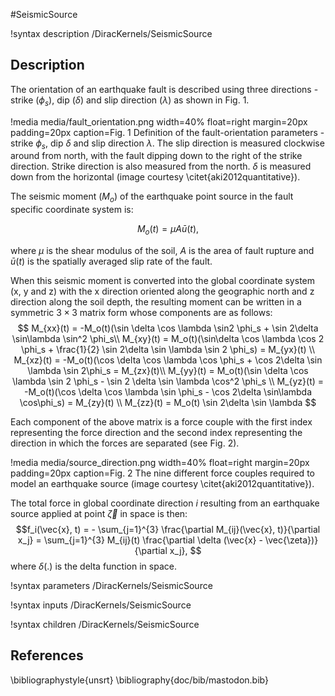 #SeismicSource

!syntax description /DiracKernels/SeismicSource

## Description
The orientation of an earthquake fault is described using three directions - strike ($\phi_s$), dip ($\delta$) and slip direction ($\lambda$) as shown in Fig. 1.

!media media/fault_orientation.png width=40% float=right margin=20px padding=20px caption=Fig. 1 Definition of the fault-orientation parameters - strike $\phi_s$, dip $\delta$ and slip direction $\lambda$. The slip direction is measured clockwise around from north, with the fault dipping down to the right of the strike direction. Strike direction is also measured from the north. $\delta$ is measured down from the horizontal (image courtesy \citet{aki2012quantitative}).

The seismic moment ($M_o$) of the earthquake point source in the fault specific coordinate system is:

$$ M_o(t) = \mu A \bar{u}(t),$$

where $\mu$ is the shear modulus of the soil, $A$ is the area of fault rupture and $\bar{u}(t)$ is the spatially averaged slip rate of the fault.

When this seismic moment is converted into the global coordinate system (x, y and z) with the x direction oriented along the geographic north and z direction along the soil depth, the resulting moment can be written in a symmetric $3 \times 3$ matrix form whose components are as follows:
$$ M_{xx}(t) = -M_o(t)(\sin \delta \cos \lambda \sin2 \phi_s + \sin 2\delta \sin\lambda \sin^2 \phi_s\\
M_{xy}(t) = M_o(t)(\sin\delta \cos \lambda \cos 2 \phi_s + \frac{1}{2} \sin 2\delta \sin \lambda \sin 2 \phi_s) = M_{yx}(t) \\
M_{xz}(t) = -M_o(t)(\cos \delta \cos \lambda \cos \phi_s + \cos 2\delta \sin \lambda \sin 2\phi_s = M_{zx}(t)\\
M_{yy}(t) = M_o(t)(\sin \delta \cos \lambda \sin 2 \phi_s - \sin 2 \delta \sin \lambda \cos^2 \phi_s \\
M_{yz}(t) = -M_o(t)(\cos \delta \cos \lambda \sin \phi_s - \cos 2\delta \sin\lambda \cos\phi_s) = M_{zy}(t) \\
M_{zz}(t) = M_o(t) \sin 2\delta \sin \lambda $$

Each component of the above matrix is a force couple with the first index representing the force direction and the second index representing the direction in which the forces are separated (see Fig. 2).

!media media/source_direction.png width=40% float=right margin=20px padding=20px caption=Fig. 2 The nine different force couples required to model an earthquake source (image courtesy \citet{aki2012quantitative}).

The total force in global coordinate direction $i$ resulting from an earthquake source applied at point $\vec{\zeta}$ in space is then:
$$f_i(\vec{x}, t) = - \sum_{j=1}^{3} \frac{\partial M_{ij}(\vec{x}, t)}{\partial x_j} = \sum_{j=1}^{3} M_{ij}(t) \frac{\partial \delta (\vec{x} - \vec{\zeta})}{\partial x_j}, $$
where $\delta(.)$ is the delta function in space.

!syntax parameters /DiracKernels/SeismicSource

!syntax inputs /DiracKernels/SeismicSource

!syntax children /DiracKernels/SeismicSource

## References
\bibliographystyle{unsrt}
\bibliography{doc/bib/mastodon.bib}
